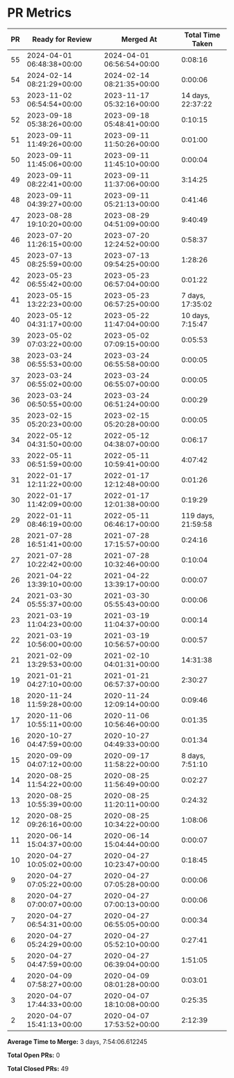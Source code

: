 # PR Metrics

| PR | Ready for Review | Merged At | Total Time Taken |
| --- | --- | --- | --- |
| 55 | 2024-04-01 06:48:38+00:00 | 2024-04-01 06:56:54+00:00 | 0:08:16 |
| 54 | 2024-02-14 08:21:29+00:00 | 2024-02-14 08:21:35+00:00 | 0:00:06 |
| 53 | 2023-11-02 06:54:54+00:00 | 2023-11-17 05:32:16+00:00 | 14 days, 22:37:22 |
| 52 | 2023-09-18 05:38:26+00:00 | 2023-09-18 05:48:41+00:00 | 0:10:15 |
| 51 | 2023-09-11 11:49:26+00:00 | 2023-09-11 11:50:26+00:00 | 0:01:00 |
| 50 | 2023-09-11 11:45:06+00:00 | 2023-09-11 11:45:10+00:00 | 0:00:04 |
| 49 | 2023-09-11 08:22:41+00:00 | 2023-09-11 11:37:06+00:00 | 3:14:25 |
| 48 | 2023-09-11 04:39:27+00:00 | 2023-09-11 05:21:13+00:00 | 0:41:46 |
| 47 | 2023-08-28 19:10:20+00:00 | 2023-08-29 04:51:09+00:00 | 9:40:49 |
| 46 | 2023-07-20 11:26:15+00:00 | 2023-07-20 12:24:52+00:00 | 0:58:37 |
| 45 | 2023-07-13 08:25:59+00:00 | 2023-07-13 09:54:25+00:00 | 1:28:26 |
| 42 | 2023-05-23 06:55:42+00:00 | 2023-05-23 06:57:04+00:00 | 0:01:22 |
| 41 | 2023-05-15 13:22:23+00:00 | 2023-05-23 06:57:25+00:00 | 7 days, 17:35:02 |
| 40 | 2023-05-12 04:31:17+00:00 | 2023-05-22 11:47:04+00:00 | 10 days, 7:15:47 |
| 39 | 2023-05-02 07:03:22+00:00 | 2023-05-02 07:09:15+00:00 | 0:05:53 |
| 38 | 2023-03-24 06:55:53+00:00 | 2023-03-24 06:55:58+00:00 | 0:00:05 |
| 37 | 2023-03-24 06:55:02+00:00 | 2023-03-24 06:55:07+00:00 | 0:00:05 |
| 36 | 2023-03-24 06:50:55+00:00 | 2023-03-24 06:51:24+00:00 | 0:00:29 |
| 35 | 2023-02-15 05:20:23+00:00 | 2023-02-15 05:20:28+00:00 | 0:00:05 |
| 34 | 2022-05-12 04:31:50+00:00 | 2022-05-12 04:38:07+00:00 | 0:06:17 |
| 33 | 2022-05-11 06:51:59+00:00 | 2022-05-11 10:59:41+00:00 | 4:07:42 |
| 31 | 2022-01-17 12:11:22+00:00 | 2022-01-17 12:12:48+00:00 | 0:01:26 |
| 30 | 2022-01-17 11:42:09+00:00 | 2022-01-17 12:01:38+00:00 | 0:19:29 |
| 29 | 2022-01-11 08:46:19+00:00 | 2022-05-11 06:46:17+00:00 | 119 days, 21:59:58 |
| 28 | 2021-07-28 16:51:41+00:00 | 2021-07-28 17:15:57+00:00 | 0:24:16 |
| 27 | 2021-07-28 10:22:42+00:00 | 2021-07-28 10:32:46+00:00 | 0:10:04 |
| 26 | 2021-04-22 13:39:10+00:00 | 2021-04-22 13:39:17+00:00 | 0:00:07 |
| 24 | 2021-03-30 05:55:37+00:00 | 2021-03-30 05:55:43+00:00 | 0:00:06 |
| 23 | 2021-03-19 11:04:23+00:00 | 2021-03-19 11:04:37+00:00 | 0:00:14 |
| 22 | 2021-03-19 10:56:00+00:00 | 2021-03-19 10:56:57+00:00 | 0:00:57 |
| 21 | 2021-02-09 13:29:53+00:00 | 2021-02-10 04:01:31+00:00 | 14:31:38 |
| 19 | 2021-01-21 04:27:10+00:00 | 2021-01-21 06:57:37+00:00 | 2:30:27 |
| 18 | 2020-11-24 11:59:28+00:00 | 2020-11-24 12:09:14+00:00 | 0:09:46 |
| 17 | 2020-11-06 10:55:11+00:00 | 2020-11-06 10:56:46+00:00 | 0:01:35 |
| 16 | 2020-10-27 04:47:59+00:00 | 2020-10-27 04:49:33+00:00 | 0:01:34 |
| 15 | 2020-09-09 04:07:12+00:00 | 2020-09-17 11:58:22+00:00 | 8 days, 7:51:10 |
| 14 | 2020-08-25 11:54:22+00:00 | 2020-08-25 11:56:49+00:00 | 0:02:27 |
| 13 | 2020-08-25 10:55:39+00:00 | 2020-08-25 11:20:11+00:00 | 0:24:32 |
| 12 | 2020-08-25 09:26:16+00:00 | 2020-08-25 10:34:22+00:00 | 1:08:06 |
| 11 | 2020-06-14 15:04:37+00:00 | 2020-06-14 15:04:44+00:00 | 0:00:07 |
| 10 | 2020-04-27 10:05:02+00:00 | 2020-04-27 10:23:47+00:00 | 0:18:45 |
| 9 | 2020-04-27 07:05:22+00:00 | 2020-04-27 07:05:28+00:00 | 0:00:06 |
| 8 | 2020-04-27 07:00:07+00:00 | 2020-04-27 07:00:13+00:00 | 0:00:06 |
| 7 | 2020-04-27 06:54:31+00:00 | 2020-04-27 06:55:05+00:00 | 0:00:34 |
| 6 | 2020-04-27 05:24:29+00:00 | 2020-04-27 05:52:10+00:00 | 0:27:41 |
| 5 | 2020-04-27 04:47:59+00:00 | 2020-04-27 06:39:04+00:00 | 1:51:05 |
| 4 | 2020-04-09 07:58:27+00:00 | 2020-04-09 08:01:28+00:00 | 0:03:01 |
| 3 | 2020-04-07 17:44:33+00:00 | 2020-04-07 18:10:08+00:00 | 0:25:35 |
| 2 | 2020-04-07 15:41:13+00:00 | 2020-04-07 17:53:52+00:00 | 2:12:39 |

**Average Time to Merge:** 3 days, 7:54:06.612245

**Total Open PRs:** 0

**Total Closed PRs:** 49
